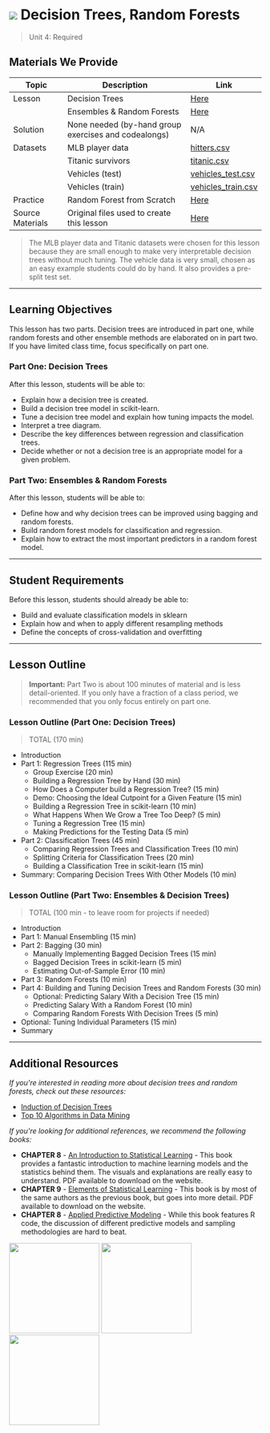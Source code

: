 # ![](https://ga-dash.s3.amazonaws.com/production/assets/logo-9f88ae6c9c3871690e33280fcf557f33.png) Decision Trees, Random Forests

> Unit 4: Required

## Materials We Provide

| Topic | Description | Link |
| --- | --- | --- |
| Lesson | Decision Trees | [Here](./decision-trees.ipynb) |
|        | Ensembles & Random Forests | [Here](./ensembles-random-forests.ipynb)
| Solution  | None needed (by-hand group exercises and codealongs) | N/A |
| Datasets | MLB player data | [hitters.csv](./datas/hitters.csv)
| | Titanic survivors | [titanic.csv](./data/titanic.csv)
| | Vehicles (test) | [vehicles_test.csv](./data/vehicles_test.csv)
|  | Vehicles (train) | [vehicles_train.csv](./data/vehicles_train.csv)
| Practice | Random Forest from Scratch | [Here](./practice)
| Source Materials | Original files used to create this lesson | [Here](./slides/) |

> The MLB player data and Titanic datasets were chosen for this lesson because they are small enough to make very interpretable decision trees without much tuning. The vehicle data is very small, chosen as an easy example students could do by hand. It also provides a pre-split test set.

---

## Learning Objectives 

This lesson has two parts. Decision trees are introduced in part one, while random forests and other ensemble methods are elaborated on in part two. If you have limited class time, focus specifically on part one.


### Part One: Decision Trees

After this lesson, students will be able to:
- Explain how a decision tree is created.
- Build a decision tree model in scikit-learn.
- Tune a decision tree model and explain how tuning impacts the model.
- Interpret a tree diagram.
- Describe the key differences between regression and classification trees.
- Decide whether or not a decision tree is an appropriate model for a given problem.



### Part Two: Ensembles & Random Forests

After this lesson, students will be able to:
- Define how and why decision trees can be improved using bagging and random forests.
- Build random forest models for classification and regression.
- Explain how to extract the most important predictors in a random forest model.

---

## Student Requirements
Before this lesson, students should already be able to:
- Build and evaluate classification models in sklearn
- Explain how and when to apply different resampling methods
- Define the concepts of cross-validation and overfitting

---

## Lesson Outline

> **Important:** Part Two is about 100 minutes of material and is less detail-oriented. If you only have a fraction of a class period, we recommended that you only focus entirely on part one.


### Lesson Outline (Part One: Decision Trees)

> TOTAL (170 min)
- Introduction
- Part 1: Regression Trees (115 min)
    - Group Exercise (20 min)
    - Building a Regression Tree by Hand (30 min)
    - How Does a Computer build a Regression Tree? (15 min)
    - Demo: Choosing the Ideal Cutpoint for a Given Feature (15 min)
    - Building a Regression Tree in scikit-learn (10 min)
    - What Happens When We Grow a Tree Too Deep? (5 min)
    - Tuning a Regression Tree (15 min)
    - Making Predictions for the Testing Data (5 min)
- Part 2: Classification Trees (45 min)
    - Comparing Regression Trees and Classification Trees (10 min)
    - Splitting Criteria for Classification Trees (20 min)
    - Building a Classification Tree in scikit-learn (15 min)
- Summary: Comparing Decision Trees With Other Models (10 min)


### Lesson Outline (Part Two: Ensembles & Decision Trees)

> TOTAL (100 min - to leave room for projects if needed)
- Introduction
- Part 1: Manual Ensembling (15 min)
- Part 2: Bagging (30 min)
    - Manually Implementing Bagged Decision Trees (15 min)
    - Bagged Decision Trees in scikit-learn (5 min)
    - Estimating Out-of-Sample Error (10 min)
- Part 3: Random Forests (10 min)
- Part 4: Building and Tuning Decision Trees and Random Forests (30 min)
    - Optional: Predicting Salary With a Decision Tree (15 min)
    - Predicting Salary With a Random Forest (10 min)
    - Comparing Random Forests With Decision Trees (5 min)
- Optional: Tuning Individual Parameters (15 min)
- Summary


----

## Additional Resources

*If you're interested in reading more about decision trees and random forests, check out these resources:*
- [Induction of Decision Trees](http://hunch.net/~coms-4771/quinlan.pdf)
- [Top 10 Algorithms in Data Mining](http://www.cs.uvm.edu/~icdm/algorithms/10Algorithms-08.pdf)


*If you're looking for additional references, we recommend the following books:*
- __CHAPTER 8__ - [An Introduction to Statistical Learning](http://www-bcf.usc.edu/~gareth/ISL/) - This book provides a fantastic introduction to machine learning models and the statistics behind them. The visuals and explanations are really easy to understand. PDF available to download on the website.
- __CHAPTER 9__ - [Elements of Statistical Learning](http://statweb.stanford.edu/~tibs/ElemStatLearn/) - This book is by most of the same authors as the previous book, but goes into more detail. PDF available to download on the website.
- __CHAPTER 8__ - [Applied Predictive Modeling](https://www.amazon.com/Applied-Predictive-Modeling-Max-Kuhn/dp/1461468485) - While this book features R code, the discussion of different predictive models and sampling methodologies are hard to beat.  



<img src="https://images-na.ssl-images-amazon.com/images/I/41oQwj8rS0L._SX329_BO1,204,203,200_.jpg" width="180">
<img src="https://images-na.ssl-images-amazon.com/images/I/41aQrQaPseL._SX331_BO1,204,203,200_.jpg" width="180">
<img src="https://images-na.ssl-images-amazon.com/images/I/41S7RyAnsLL._SX313_BO1,204,203,200_.jpg" width="180">
